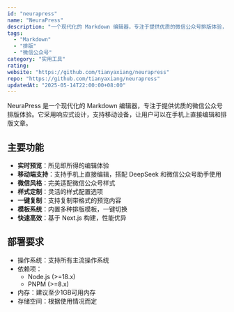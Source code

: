 ```yaml
---
id: "neurapress"
name: "NeuraPress"
description: "一个现代化的 Markdown 编辑器，专注于提供优质的微信公众号排版体验，支持移动端编辑和实时预览"
tags:
  - "Markdown"
  - "排版"
  - "微信公众号"
category: "实用工具"
rating: 
website: "https://github.com/tianyaxiang/neurapress"
repo: "https://github.com/tianyaxiang/neurapress"
updatedAt: "2025-05-14T22:00:00+08:00"
---
```


NeuraPress 是一个现代化的 Markdown 编辑器，专注于提供优质的微信公众号排版体验。它采用响应式设计，支持移动设备，让用户可以在手机上直接编辑和排版文章。

## 主要功能

- **实时预览**：所见即所得的编辑体验
- **移动端支持**：支持手机上直接编辑，搭配 DeepSeek 和微信公众号助手使用
- **微信风格**：完美适配微信公众号样式
- **样式定制**：灵活的样式配置选项
- **一键复制**：支持复制带格式的预览内容
- **模板系统**：内置多种排版模板，一键切换
- **快速高效**：基于 Next.js 构建，性能优异

## 部署要求

- 操作系统：支持所有主流操作系统
- 依赖项：
  - Node.js (>=18.x)
  - PNPM (>=8.x)
- 内存：建议至少1GB可用内存
- 存储空间：根据使用情况而定 